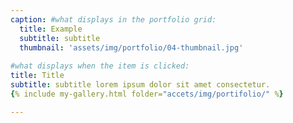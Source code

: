```yaml
---
caption: #what displays in the portfolio grid:
  title: Example
  subtitle: subtitle
  thumbnail: 'assets/img/portfolio/04-thumbnail.jpg'
  
#what displays when the item is clicked:
title: Title
subtitle: subtitle lorem ipsum dolor sit amet consectetur.
{% include my-gallery.html folder="accets/img/portifolio/" %}

---
```



